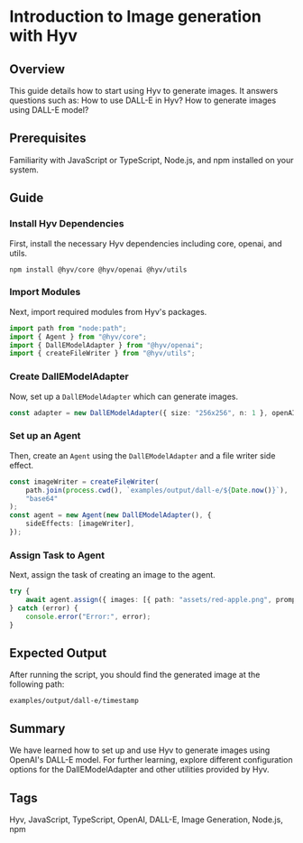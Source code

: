 # Introduction to Image generation with Hyv

## Overview

This guide details how to start using Hyv to generate images. It answers questions such as: How to
use DALL-E in Hyv? How to generate images using DALL-E model?

## Prerequisites

Familiarity with JavaScript or TypeScript, Node.js, and npm installed on your system.

## Guide

### Install Hyv Dependencies

First, install the necessary Hyv dependencies including core, openai, and utils.

```shell
npm install @hyv/core @hyv/openai @hyv/utils
```

### Import Modules

Next, import required modules from Hyv's packages.

```typescript
import path from "node:path";
import { Agent } from "@hyv/core";
import { DallEModelAdapter } from "@hyv/openai";
import { createFileWriter } from "@hyv/utils";
```

### Create DallEModelAdapter

Now, set up a `DallEModelAdapter` which can generate images.

```typescript
const adapter = new DallEModelAdapter({ size: "256x256", n: 1 }, openAI);
```

### Set up an Agent

Then, create an `Agent` using the `DallEModelAdapter` and a file writer side effect.

```typescript
const imageWriter = createFileWriter(
    path.join(process.cwd(), `examples/output/dall-e/${Date.now()}`),
    "base64"
);
const agent = new Agent(new DallEModelAdapter(), {
    sideEffects: [imageWriter],
});
```

### Assign Task to Agent

Next, assign the task of creating an image to the agent.

```typescript
try {
    await agent.assign({ images: [{ path: "assets/red-apple.png", prompt: "red apple" }] });
} catch (error) {
    console.error("Error:", error);
}
```

## Expected Output

After running the script, you should find the generated image at the following path:

```text
examples/output/dall-e/timestamp
```

## Summary

We have learned how to set up and use Hyv to generate images using OpenAI's DALL-E model. For
further learning, explore different configuration options for the DallEModelAdapter and other
utilities provided by Hyv.

## Tags

Hyv, JavaScript, TypeScript, OpenAI, DALL-E, Image Generation, Node.js, npm
